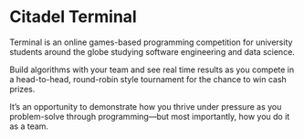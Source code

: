# Citadel Terminal
Terminal is an online games-based programming competition for university students around the globe studying software engineering and data science.

Build algorithms with your team and see real time results as you compete in a head-to-head, round-robin style tournament for the chance to win cash prizes.

It’s an opportunity to demonstrate how you thrive under pressure as you problem-solve through programming—but most importantly, how you do it as a team.
